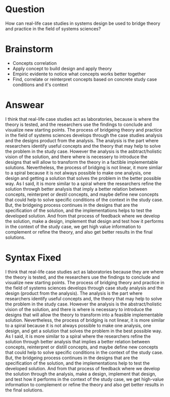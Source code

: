 # Question

How can real-life case studies in systems design be used to bridge theory and practice in the field of systems sciences?

# Brainstorm

- Concepts correlation
- Apply concept to build design and apply theory
- Empiric evidente to notice what concepts works better together
- Find, correlate or reinterpret concepts based on concrete study case conditions and it's context

# Answear

I think that real-life case studies act as laboratories, because is where the theory is tested, and the researchers use the findings to conclude and visualize new starting points.
The process of bridgeing theory and practice in the field of systems sciences develops through the case studies analysis and the designs product from the analysis. The analysis is the part where researchers identify useful concepts and the theory that may help to solve the problem in the study case. However the analysis is the asbtract/holistic vision of the solution, and there where is necessery to introduce the designs that will allow to transform the theory in a factible implementable solutions.
Nevertheless, the process of bridging is not linear, it more simliar to a spiral because it is not always possible to make one analysis, one design and getting a solution that solves the problem in the better possible way. As I said, it is more similar to a spiral where the researchers refine the solution throwgh better analysis that imply a better relation between concepts, reinterpret or destil concepts, and maybe define new concepts that could help to solve specific conditions of the context in the study case. But, the bridgeing process continues in the designs that are the specification of the solution, and the implementations helps to test the developed solution. And from that process of feedback where we develop the solution, make a design, implement that design and test how it performs in the context of the study case, we get high value information to complement or refine the theory, and also get better results in the final solutions.

# Syntax Fixed

I think that real-life case studies act as laboratories because they are where the theory is tested, and the researchers use the findings to conclude and visualize new starting points.
The process of bridging theory and practice in the field of systems sciences develops through case study analysis and the design (product from the analysis). The analysis is the part where researchers identify useful concepts and, the theory that may help to solve the problem in the study case. However the analysis is the abstract/holistic vision of the solution, and there is where is necessary to introduce the designs that will allow the theory to transform into a feasible implementable solution.
Nevertheless, the process of bridging is not linear, it is more similar to a spiral because it is not always possible to make one analysis, one design, and get a solution that solves the problem in the best possible way. As I said, it is more similar to a spiral where the researchers refine the solution through better analysis that implies a better relation between concepts, reinterpret or distill concepts, and maybe define new concepts that could help to solve specific conditions in the context of the study case. But, the bridgeing process continues in the designs that are the specification of the solution, and the implementations help to test the developed solution. And from that process of feedback where we develop the solution through the analysis, make a design, implement that design, and test how it performs in the context of the study case, we get high-value information to complement or refine the theory and also get better results in the final solutions.